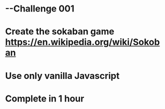 # --Challenge 001
# Create the sokaban game https://en.wikipedia.org/wiki/Sokoban
# Use only vanilla Javascript
# Complete in 1 hour
